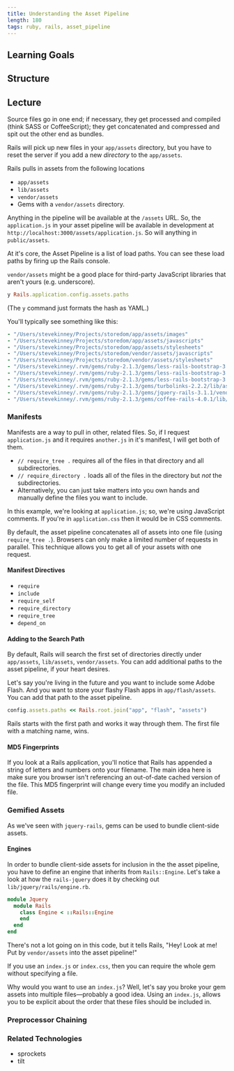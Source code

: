 ```yaml
---
title: Understanding the Asset Pipeline
length: 180
tags: ruby, rails, asset_pipeline
---
```


## Learning Goals

## Structure

## Lecture

Source files go in one end; if necessary, they get processed and compiled (think SASS or CoffeeScript); they get concatenated and compressed and spit out the other end as bundles.

Rails will pick up new files in your `app/assets` directory, but you have to reset the server if you add a new *directory* to the `app/assets`.

Rails pulls in assets from the following locations

* `app/assets`
* `lib/assets`
* `vendor/assets`
* Gems with a `vendor/assets` directory.

Anything in the pipeline will be available at the `/assets` URL. So, the `application.js` in your asset pipeline will be available in development at `http://localhost:3000/assets/application.js`. So will anything in `public/assets`.

At it's core, the Asset Pipeline is a list of load paths. You can see these load paths by firing up the Rails console.

`vendor/assets` might be a good place for third-party JavaScript libraries that aren't yours (e.g. underscore).

```ruby
y Rails.application.config.assets.paths
```

(The `y` command just formats the hash as YAML.)

You'll typically see something like this:

```yaml
- "/Users/stevekinney/Projects/storedom/app/assets/images"
- "/Users/stevekinney/Projects/storedom/app/assets/javascripts"
- "/Users/stevekinney/Projects/storedom/app/assets/stylesheets"
- "/Users/stevekinney/Projects/storedom/vendor/assets/javascripts"
- "/Users/stevekinney/Projects/storedom/vendor/assets/stylesheets"
- "/Users/stevekinney/.rvm/gems/ruby-2.1.3/gems/less-rails-bootstrap-3.2.0/app/assets/fonts"
- "/Users/stevekinney/.rvm/gems/ruby-2.1.3/gems/less-rails-bootstrap-3.2.0/app/assets/javascripts"
- "/Users/stevekinney/.rvm/gems/ruby-2.1.3/gems/less-rails-bootstrap-3.2.0/app/assets/stylesheets"
- "/Users/stevekinney/.rvm/gems/ruby-2.1.3/gems/turbolinks-2.2.2/lib/assets/javascripts"
- "/Users/stevekinney/.rvm/gems/ruby-2.1.3/gems/jquery-rails-3.1.1/vendor/assets/javascripts"
- "/Users/stevekinney/.rvm/gems/ruby-2.1.3/gems/coffee-rails-4.0.1/lib/assets/javascripts"
```

### Manifests

Manifests are a way to pull in other, related files. So, if I request `application.js` and it requires `another.js` in it's manifest, I will get both of them.

* `// require_tree .` requires all of the files in that directory and all subdirectories.
* `// require_directory .` loads all of the files in the directory but *not* the subdirectories.
* Alternatively, you can just take matters into you own hands and manually define the files you want to include.

In this example, we're looking at `application.js`; so, we're using JavaScript comments. If you're in `application.css` then it would be in CSS comments. 

By default, the asset pipeline concatenates all of assets into one file (using `require_tree .`). Browsers can only make a limited number of requests in parallel. This technique allows you to get all of your assets with one request.

#### Manifest Directives

* `require`
* `include`
* `require_self`
* `require_directory`
* `require_tree`
* `depend_on`

#### Adding to the Search Path

By default, Rails will search the first set of directories directly under `app/assets`, `lib/assets`, `vendor/assets`. You can add additional paths to the asset pipeline, if your heart desires.

Let's say you're living in the future and you want to include some Adobe Flash. And you want to store your flashy Flash apps in `app/flash/assets`. You can add that path to the asset pipeline.

```rb
config.assets.paths << Rails.root.join("app", "flash", "assets")
```

Rails starts with the first path and works it way through them. The first file with a matching name, wins.

#### MD5 Fingerprints

If you look at a Rails application, you'll notice that Rails has appended a string of letters and numbers onto your filename. The main idea here is make sure you browser isn't referencing an out-of-date cached version of the file. This MD5 fingerprint will change every time you modify an included file.

### Gemified Assets

As we've seen with `jquery-rails`, gems can be used to bundle client-side assets.

#### Engines

In order to bundle client-side assets for inclusion in the the asset pipeline, you have to define an engine that inherits from `Rails::Engine`. Let's take a look at how the `rails-jquery` does it by checking out `lib/jquery/rails/engine.rb`.

```rb
module Jquery
  module Rails
    class Engine < ::Rails::Engine
    end
  end
end
```

There's not a lot going on in this code, but it tells Rails, "Hey! Look at me! Put by `vendor/assets` into the asset pipeline!"

If you use an `index.js` or `index.css`, then you can require the whole gem without specifying a file.

Why would you want to use an `index.js`? Well, let's say you broke your gem assets into multiple files—probably a good idea. Using an `index.js`, allows you to be explicit about the order that these files should be included in.

### Preprocessor Chaining

### Related Technologies

* sprockets
* tilt
